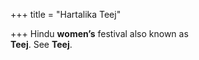 +++
title = "Hartalika Teej"

+++
Hindu **women’s** festival also known as  
**Teej**. See **Teej**.